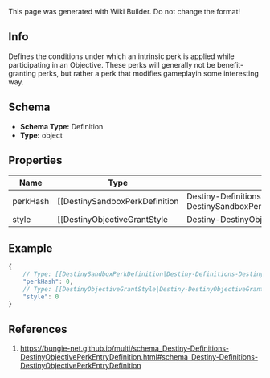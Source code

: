 <span class="wiki-builder">This page was generated with Wiki Builder. Do not change the format!</span>

## Info
Defines the conditions under which an intrinsic perk is applied while participating in an Objective. These perks will generally not be benefit-granting perks, but rather a perk that modifies gameplayin some interesting way.

## Schema
* **Schema Type:** Definition
* **Type:** object

## Properties
Name | Type | Description
---- | ---- | -----------
perkHash | [[DestinySandboxPerkDefinition|Destiny-Definitions-DestinySandboxPerkDefinition]]:ManifestDefinition:integer:uint32 | The hash identifier of the DestinySandboxPerkDefinition that will be applied to the character.
style | [[DestinyObjectiveGrantStyle|Destiny-DestinyObjectiveGrantStyle]]:Enum | An enumeration indicating whether it will be applied as long as the Objective is active, when it's completed,or until it's completed.

## Example
```javascript
{
    // Type: [[DestinySandboxPerkDefinition|Destiny-Definitions-DestinySandboxPerkDefinition]]:ManifestDefinition:integer:uint32
    "perkHash": 0,
    // Type: [[DestinyObjectiveGrantStyle|Destiny-DestinyObjectiveGrantStyle]]:Enum
    "style": 0
}

```

## References
1. https://bungie-net.github.io/multi/schema_Destiny-Definitions-DestinyObjectivePerkEntryDefinition.html#schema_Destiny-Definitions-DestinyObjectivePerkEntryDefinition
